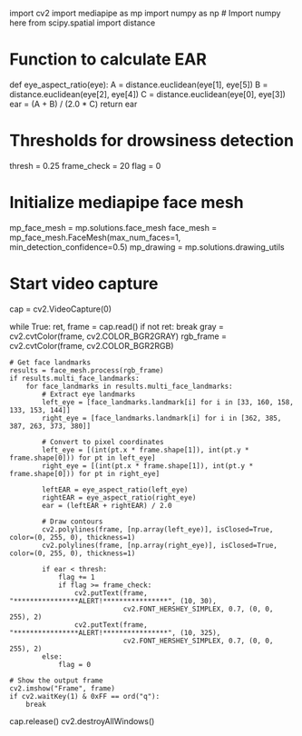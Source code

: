 import cv2
import mediapipe as mp
import numpy as np  # Import numpy here
from scipy.spatial import distance

# Function to calculate EAR
def eye_aspect_ratio(eye):
    A = distance.euclidean(eye[1], eye[5])
    B = distance.euclidean(eye[2], eye[4])
    C = distance.euclidean(eye[0], eye[3])
    ear = (A + B) / (2.0 * C)
    return ear

# Thresholds for drowsiness detection
thresh = 0.25
frame_check = 20
flag = 0

# Initialize mediapipe face mesh
mp_face_mesh = mp.solutions.face_mesh
face_mesh = mp_face_mesh.FaceMesh(max_num_faces=1, min_detection_confidence=0.5)
mp_drawing = mp.solutions.drawing_utils

# Start video capture
cap = cv2.VideoCapture(0)

while True:
    ret, frame = cap.read()
    if not ret:
        break
    gray = cv2.cvtColor(frame, cv2.COLOR_BGR2GRAY)
    rgb_frame = cv2.cvtColor(frame, cv2.COLOR_BGR2RGB)
    
    # Get face landmarks
    results = face_mesh.process(rgb_frame)
    if results.multi_face_landmarks:
        for face_landmarks in results.multi_face_landmarks:
            # Extract eye landmarks
            left_eye = [face_landmarks.landmark[i] for i in [33, 160, 158, 133, 153, 144]]
            right_eye = [face_landmarks.landmark[i] for i in [362, 385, 387, 263, 373, 380]]
            
            # Convert to pixel coordinates
            left_eye = [(int(pt.x * frame.shape[1]), int(pt.y * frame.shape[0])) for pt in left_eye]
            right_eye = [(int(pt.x * frame.shape[1]), int(pt.y * frame.shape[0])) for pt in right_eye]
            
            leftEAR = eye_aspect_ratio(left_eye)
            rightEAR = eye_aspect_ratio(right_eye)
            ear = (leftEAR + rightEAR) / 2.0
            
            # Draw contours
            cv2.polylines(frame, [np.array(left_eye)], isClosed=True, color=(0, 255, 0), thickness=1)
            cv2.polylines(frame, [np.array(right_eye)], isClosed=True, color=(0, 255, 0), thickness=1)
            
            if ear < thresh:
                flag += 1
                if flag >= frame_check:
                    cv2.putText(frame, "****************ALERT!****************", (10, 30),
                                cv2.FONT_HERSHEY_SIMPLEX, 0.7, (0, 0, 255), 2)
                    cv2.putText(frame, "****************ALERT!****************", (10, 325),
                                cv2.FONT_HERSHEY_SIMPLEX, 0.7, (0, 0, 255), 2)
            else:
                flag = 0

    # Show the output frame
    cv2.imshow("Frame", frame)
    if cv2.waitKey(1) & 0xFF == ord("q"):
        break

cap.release()
cv2.destroyAllWindows()
